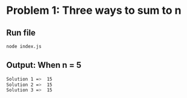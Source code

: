 # Problem 1: Three ways to sum to n

## Run file

```bash
node index.js
````

## Output: When n = 5

```bash
Solution 1 =>  15
Solution 2 =>  15
Solution 3 =>  15
````
